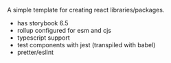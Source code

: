 A simple template for creating react libraries/packages.

- has storybook 6.5
- rollup configured for esm and cjs
- typescript support
- test components with jest (transpiled with babel)
- pretter/eslint
